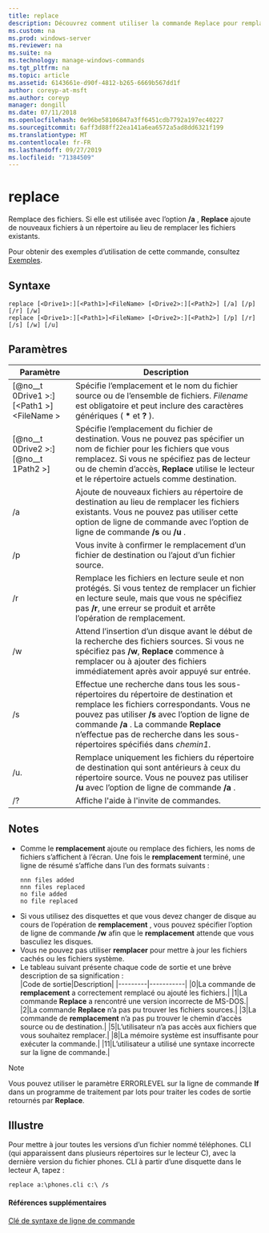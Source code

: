 ```yaml
---
title: replace
description: Découvrez comment utiliser la commande Replace pour remplacer des fichiers.
ms.custom: na
ms.prod: windows-server
ms.reviewer: na
ms.suite: na
ms.technology: manage-windows-commands
ms.tgt_pltfrm: na
ms.topic: article
ms.assetid: 6143661e-d90f-4812-b265-6669b567dd1f
author: coreyp-at-msft
ms.author: coreyp
manager: dongill
ms.date: 07/11/2018
ms.openlocfilehash: 0e96be58106847a3ff6451cdb7792a197ec40227
ms.sourcegitcommit: 6aff3d88ff22ea141a6ea6572a5ad8dd6321f199
ms.translationtype: MT
ms.contentlocale: fr-FR
ms.lasthandoff: 09/27/2019
ms.locfileid: "71384509"
---
```

# <a name="replace"></a>replace



Remplace des fichiers. Si elle est utilisée avec l’option **/a** , **Replace** ajoute de nouveaux fichiers à un répertoire au lieu de remplacer les fichiers existants.

Pour obtenir des exemples d’utilisation de cette commande, consultez [Exemples](#BKMK_examples).

## <a name="syntax"></a>Syntaxe

```
replace [<Drive1>:][<Path1>]<FileName> [<Drive2>:][<Path2>] [/a] [/p] [/r] [/w] 
replace [<Drive1>:][<Path1>]<FileName> [<Drive2>:][<Path2>] [/p] [/r] [/s] [/w] [/u] 
```

## <a name="parameters"></a>Paramètres

|Paramètre|Description|
|---------|-----------|
|[@no__t 0Drive1 >:] [\<Path1 >] \<FileName >|Spécifie l’emplacement et le nom du fichier source ou de l’ensemble de fichiers. *Filename* est obligatoire et peut inclure des caractères génériques ( **&#42;** et **?** ).|
|[@no__t 0Drive2 >:] [@no__t 1Path2 >]|Spécifie l’emplacement du fichier de destination. Vous ne pouvez pas spécifier un nom de fichier pour les fichiers que vous remplacez. Si vous ne spécifiez pas de lecteur ou de chemin d’accès, **Replace** utilise le lecteur et le répertoire actuels comme destination.|
|/a|Ajoute de nouveaux fichiers au répertoire de destination au lieu de remplacer les fichiers existants. Vous ne pouvez pas utiliser cette option de ligne de commande avec l’option de ligne de commande **/s** ou **/u** .|
|/p|Vous invite à confirmer le remplacement d’un fichier de destination ou l’ajout d’un fichier source.|
|/r|Remplace les fichiers en lecture seule et non protégés. Si vous tentez de remplacer un fichier en lecture seule, mais que vous ne spécifiez pas **/r**, une erreur se produit et arrête l’opération de remplacement.|
|/w|Attend l’insertion d’un disque avant le début de la recherche des fichiers sources. Si vous ne spécifiez pas **/w**, **Replace** commence à remplacer ou à ajouter des fichiers immédiatement après avoir appuyé sur entrée.|
|/s|Effectue une recherche dans tous les sous-répertoires du répertoire de destination et remplace les fichiers correspondants. Vous ne pouvez pas utiliser **/s** avec l’option de ligne de commande **/a** . La commande **Replace** n’effectue pas de recherche dans les sous-répertoires spécifiés dans *chemin1*.|
|/u.|Remplace uniquement les fichiers du répertoire de destination qui sont antérieurs à ceux du répertoire source. Vous ne pouvez pas utiliser **/u** avec l’option de ligne de commande **/a** .|
|/?|Affiche l'aide à l'invite de commandes.|

## <a name="remarks"></a>Notes

- Comme le **remplacement** ajoute ou remplace des fichiers, les noms de fichiers s’affichent à l’écran. Une fois le **remplacement** terminé, une ligne de résumé s’affiche dans l’un des formats suivants :  
  ```
  nnn files added
  nnn files replaced
  no file added
  no file replaced
  ```  
- Si vous utilisez des disquettes et que vous devez changer de disque au cours de l’opération de **remplacement** , vous pouvez spécifier l’option de ligne de commande **/w** afin que le **remplacement** attende que vous basculiez les disques.
- Vous ne pouvez pas utiliser **remplacer** pour mettre à jour les fichiers cachés ou les fichiers système.
- Le tableau suivant présente chaque code de sortie et une brève description de sa signification :  
  |Code de sortie|Description|
  |---------|-----------|
  |0|La commande de **remplacement** a correctement remplacé ou ajouté les fichiers.|
  |1|La commande **Replace** a rencontré une version incorrecte de MS-DOS.|
  |2|La commande **Replace** n’a pas pu trouver les fichiers sources.|
  |3|La commande de **remplacement** n’a pas pu trouver le chemin d’accès source ou de destination.|
  |5|L’utilisateur n’a pas accès aux fichiers que vous souhaitez remplacer.|
  |8|La mémoire système est insuffisante pour exécuter la commande.|
  |11|L’utilisateur a utilisé une syntaxe incorrecte sur la ligne de commande.|

> [!NOTE]
> Vous pouvez utiliser le paramètre ERRORLEVEL sur la ligne de commande **If** dans un programme de traitement par lots pour traiter les codes de sortie retournés par **Replace**.

## <a name="BKMK_examples"></a>Illustre

Pour mettre à jour toutes les versions d’un fichier nommé téléphones. CLI (qui apparaissent dans plusieurs répertoires sur le lecteur C), avec la dernière version du fichier phones. CLI à partir d’une disquette dans le lecteur A, tapez :

`replace a:\phones.cli c:\ /s`

#### <a name="additional-references"></a>Références supplémentaires

[Clé de syntaxe de ligne de commande](command-line-syntax-key.md)